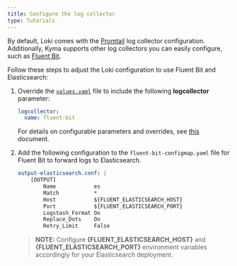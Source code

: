 ```yaml
---
title: Configure the log collector
type: Tutorials
---
```


By default, Loki comes with the [Promtail](https://github.com/grafana/loki) log collector configuration. Additionally, Kyma supports other log collectors you can easily configure, such as [Fluent Bit](https://fluentbit.io/).

Follow these steps to adjust the Loki configuration to use Fluent Bit and Elasticsearch:

1. Override the [`values.yaml`](https://github.com/kyma-project/kyma/blob/master/resources/logging/values.yaml) file to include the following **logcollector** parameter:

   ```yaml
   logcollector:
     name: fluent-bit
   ```

   For details on configurable parameters and overrides, see [this](/components/logging/#configuration-configuration) document.

2. Add the following configuration to the `fluent-bit-configmap.yaml` file for Fluent Bit to forward logs to Elasticsearch. 

   ```yaml
   output-elasticsearch.conf: |
       [OUTPUT]
           Name            es
           Match           *
           Host            ${FLUENT_ELASTICSEARCH_HOST}
           Port            ${FLUENT_ELASTICSEARCH_PORT}
           Logstash_Format On
           Replace_Dots    On
           Retry_Limit     False
   ```

   >**NOTE:** Configure **{FLUENT_ELASTICSEARCH_HOST}** and  **{FLUENT_ELASTICSEARCH_PORT}**  environment variables accordingly for your Elasticsearch deployment.

